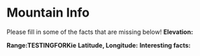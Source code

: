 # Mountain Info
Please fill in some of the facts that are missing below!
**Elevation:**

**Range:TESTINGFORKie**
**Latitude, Longitude:**
**Interesting facts:**
